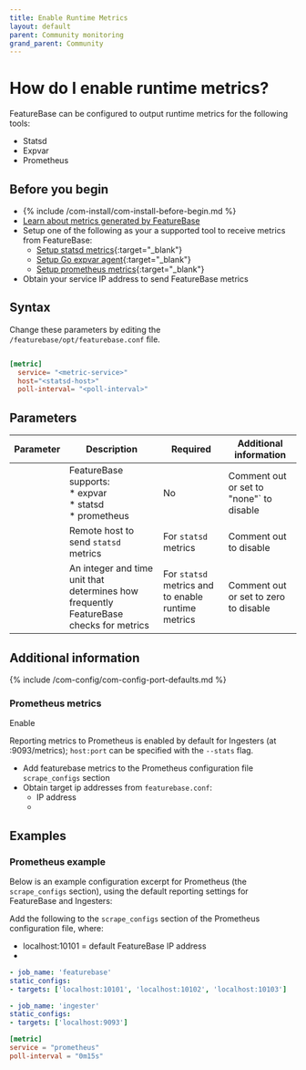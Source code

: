 ```yaml
---
title: Enable Runtime Metrics
layout: default
parent: Community monitoring
grand_parent: Community
---
```


# How do I enable runtime metrics?

FeatureBase can be configured to output runtime metrics for the following tools:

* Statsd
* Expvar
* Prometheus

## Before you begin

* {% include /com-install/com-install-before-begin.md %}
* [Learn about metrics generated by FeatureBase](/docs/community/com-monitoring/com-monitoring-home)
* Setup one of the following as your a supported tool to receive metrics from FeatureBase:
  * [Setup statsd metrics](https://statsd-metrics.readthedocs.io/en/latest/){:target="_blank"}
  * [Setup Go expvar agent](https://pkg.go.dev/expvar){:target="_blank"}
  * [Setup prometheus metrics](https://prometheus.io/docs/prometheus/latest/getting_started/){:target="_blank"}
* Obtain your service IP address to send FeatureBase metrics

## Syntax

Change these parameters by editing the `/featurebase/opt/featurebase.conf` file.

```toml

[metric]
  service= "<metric-service>"
  host="<statsd-host>"
  poll-interval= "<poll-interval>"
```

## Parameters

| Parameter | Description | Required | Additional information |
|---|---|---|---|
| <metric-service> | FeatureBase supports:<br/>* expvar<br/>* statsd<br/>*  prometheus<br/> | No | Comment out or set to "none"` to disable |
| <statsd-host> | Remote host to send `statsd` metrics | For `statsd` metrics | Comment out to disable |
| <poll-interval> | An integer and time unit that determines how frequently FeatureBase checks for metrics | For `statsd` metrics and to enable runtime metrics | Comment out or set to zero to disable |

## Additional information

{% include /com-config/com-config-port-defaults.md %}

### Prometheus metrics

Enable

Reporting metrics to Prometheus is enabled by default for Ingesters (at :9093/metrics); `host:port` can be specified with the `--stats` flag.

* Add featurebase metrics to the Prometheus configuration file `scrape_configs` section
* Obtain target ip addresses from `featurebase.conf`:
  * IP address
  *


## Examples

### Prometheus example

Below is an example configuration excerpt for Prometheus (the `scrape_configs` section), using the default reporting settings for FeatureBase and Ingesters:

Add the following to the `scrape_configs` section of the Prometheus configuration file, where:
* localhost:10101 = default FeatureBase IP address
*

```yaml
- job_name: 'featurebase'
static_configs:
- targets: ['localhost:10101', 'localhost:10102', 'localhost:10103']

- job_name: 'ingester'
static_configs:
- targets: ['localhost:9093']
```


```toml
[metric]
service = "prometheus"
poll-interval = "0m15s"
```
